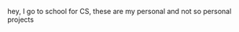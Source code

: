 hey, I go to school for CS, these are my personal and not so personal projects
<!---
0notu/0notu is a ✨ special ✨ repository because its `README.md` (this file) appears on your GitHub profile.
You can click the Preview link to take a look at your changes.
--->
